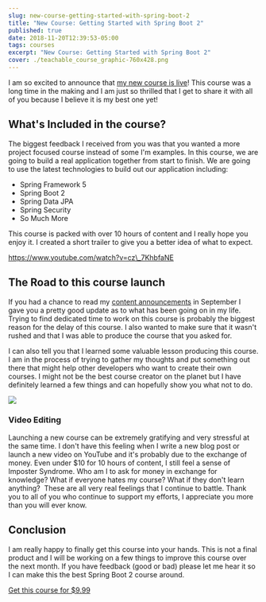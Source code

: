 ```yaml
---
slug: new-course-getting-started-with-spring-boot-2
title: "New Course: Getting Started with Spring Boot 2"
published: true
date: 2018-11-20T12:39:53-05:00
tags: courses
excerpt: "New Course: Getting Started with Spring Boot 2"
cover: ./teachable_course_graphic-760x428.png
---
```


I am so excited to announce that [my new course is live](https://www.udemy.com/spring-boot-2/?couponCode=TRDV_BLOG_10)! This course was a long time in the making and I am just so thrilled that I get to share it with all of you because I believe it is my best one yet!

## What's Included in the course?

The biggest feedback I received from you was that you wanted a more project focused course instead of some I'm examples. In this course, we are going to build a real application together from start to finish. We are going to use the latest technologies to build out our application including:

*   Spring Framework 5
*   Spring Boot 2
*   Spring Data JPA
*   Spring Security 
*   So Much More

This course is packed with over 10 hours of content and I really hope you enjoy it. I created a short trailer to give you a better idea of what to expect. 

https://www.youtube.com/watch?v=cz\_7KhbfaNE

## The Road to this course launch

If you had a chance to read my [content announcements](https://therealdanvega.com/blog/2018/09/24/content-announcements) in September I gave you a pretty good update as to what has been going on in my life. Trying to find dedicated time to work on this course is probably the biggest reason for the delay of this course. I also wanted to make sure that it wasn't rushed and that I was able to produce the course that you asked for.

I can also tell you that I learned some valuable lesson producing this course. I am in the process of trying to gather my thoughts and put something out there that might help other developers who want to create their own courses. I might not be the best course creator on the planet but I have definitely learned a few things and can hopefully show you what not to do. 

![](./wahid-khene-978156-unsplash-1024x594.jpg)

### Video Editing

Launching a new course can be extremely gratifying and very stressful at the same time. I don't have this feeling when I write a new blog post or launch a new video on YouTube and it's probably due to the exchange of money. Even under $10 for 10 hours of content, I still feel a sense of Imposter Syndrome. Who am I to ask for money in exchange for knowledge? What if everyone hates my course? What if they don't learn anything?  These are all very real feelings that I continue to battle. Thank you to all of you who continue to support my efforts, I appreciate you more than you will ever know. 

## Conclusion

I am really happy to finally get this course into your hands. This is not a final product and I will be working on a few things to improve this course over the next month. If you have feedback (good or bad) please let me hear it so I can make this the best Spring Boot 2 course around. 

[Get this course for $9.99](https://www.udemy.com/spring-boot-2/?couponCode=TRDV_BLOG_10)